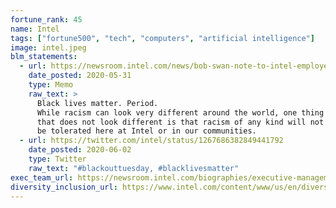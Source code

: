 ```yaml
---
fortune_rank: 45
name: Intel
tags: ["fortune500", "tech", "computers", "artificial intelligence"]
image: intel.jpeg
blm_statements:
  - url: https://newsroom.intel.com/news/bob-swan-note-to-intel-employees/
    date_posted: 2020-05-31
    type: Memo
    raw_text: >
      Black lives matter. Period.
      While racism can look very different around the world, one thing
      that does not look different is that racism of any kind will not
      be tolerated here at Intel or in our communities.
  - url: https://twitter.com/intel/status/1267686382849441792
    date_posted: 2020-06-02
    type: Twitter
    raw_text: "#blackouttuesday, #blacklivesmatter"
exec_team_url: https://newsroom.intel.com/biographies/executive-management/
diversity_inclusion_url: https://www.intel.com/content/www/us/en/diversity/diversity-at-intel.html
---
```

